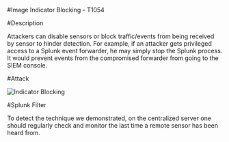 #Image Indicator Blocking - T1054

#Description

Attackers can disable sensors or block traffic/events from being received by sensor to hinder detection. For example, if an attacker gets privileged access to a Splunk event forwarder, he may simply stop the Splunk process. It would prevent events from the compromised forwarder from going to the SIEM console.

#Attack

![Indicator Blocking](https://user-images.githubusercontent.com/36422282/55610402-d2f85100-5750-11e9-965c-d7894e8e43a0.PNG)

#Splunk Filter

To detect the technique we demonstrated, on the centralized server one should regularly check and monitor the last time a remote sensor has been heard from.
